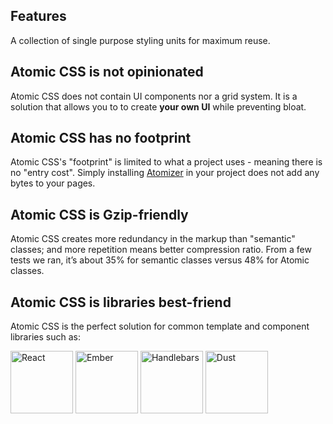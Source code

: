 ## Features

A collection of single purpose styling units for maximum reuse.

## Atomic CSS is not opinionated

Atomic CSS does not contain UI components nor a grid system. It is a solution that allows you to to create **your own UI** while preventing bloat.

## Atomic CSS has no footprint

Atomic CSS's "footprint" is limited to what a project uses - meaning there is no "entry cost". Simply installing [Atomizer](atomizer.html) in your project does not add any bytes to your pages.

## Atomic CSS is Gzip-friendly

Atomic CSS creates more redundancy in the markup than "semantic" classes; and more repetition means better compression ratio. From a few tests we ran, it’s about 35% for semantic classes versus 48% for Atomic classes.

## Atomic CSS is libraries best-friend

Atomic CSS is the perfect solution for common template and component libraries such as:

<div class="SpaceBetween">
    <img src="/public/images/react.svg" alt="React" width="100" />
    <img src="/public/images/ember.svg" alt="Ember" width="100" />
    <img src="/public/images/handlebars.svg" alt="Handlebars" width="100" />
    <img src="/public/images/dust.svg" alt="Dust" width="100" />
</div>